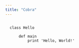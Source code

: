 ```yaml
---
title: "Cobra"
---
```


```cobra

  class Hello

      def main
          print 'Hello, World!'


```